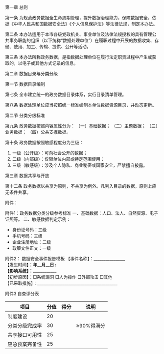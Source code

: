第一章 总则

第一条 为规范政务数据全生命周期管理，提升数据治理能力，保障数据安全，依据《中华人民共和国数据安全法》《个人信息保护法》等法律法规，制定本办法。

第二条 本办法适用于本市各级党政机关、事业单位及法律法规授权的具有管理公共事务职能的组织（以下统称“数据处理单位”）在履职过程中开展的数据收集、存储、使用、加工、传输、提供、公开等活动。

第三条 本办法所称政务数据，是指数据处理单位在履行法定职责过程中产生或获取的，以电子或其他方式记录的信息。

第二章 数据目录与分类分级

第一节 数据目录编制

第七条 全市建立统一的政务数据目录体系，实行目录清单管理。

第八条 数据处理单位应当按照统一标准编制本单位数据资源目录，并动态更新。

第二节 分类分级标准

第九条 政务数据按照内容属性分为：
（一）基础数据；
（二）主题数据；
（三）业务数据；
（四）公共支撑数据。

第十条 政务数据按照敏感程度分为三级：
1. 一级（公开级）：可向社会公开的数据；
2. 二级（内部级）：仅限单位内部或特定范围使用；
3. 三级（敏感级）：涉及个人隐私、商业秘密或国家安全，严禁擅自披露。

第三章 数据共享与开放

第十二条 政务数据以共享为原则，不共享为例外。凡列入目录的数据，原则上应无条件共享。

附件：

附件1：政务数据分类分级参考标准
一、基础数据：人口、法人、自然资源、电子证照等。
二、敏感数据判定示例：
- 身份证号码：三级
- 手机号码：三级
- 企业注册地址：二级
- 政策文件正文：一级

附件2：
数据安全事件报告模板
【事件名称】：________________  
【发生时间】：____年__月__日 __:__  
【影响系统】：________________  
【初步原因】：□系统漏洞 □人为操作 □外部攻击 □其他  
【已采取措施】：_________________________________________

附件3 自查评分表

| 项目             | 分值 | 得分 | 说明         |
|------------------|------|------|--------------|
| 制度建设         | 20   |      |              |
| 分类分级完成率   | 30   |      | ≥90%得满分   |
| 共享接口可用性   | 25   |      |              |
| 应急预案完备性   | 25   |      |              |